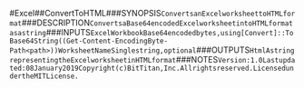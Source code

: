 #Excel##ConvertToHTML###SYNOPSIS```ConvertsanExcelworksheettoHTMLformat```###DESCRIPTION```ConvertsaBase64encodedExcelworksheetintoHTMLformatasastring```###INPUTS```ExcelWorkbookBase64encodedbytes,using[Convert]::ToBase64String((Get-Content-EncodingByte-Path<path>))WorksheetNameSinglestring,optional```###OUTPUTS```HtmlAstringrepresentingtheExcelworksheetinHTMLformat```###NOTES```Version:1.0Lastupdated:08January2019Copyright(c)BitTitan,Inc.Allrightsreserved.LicensedundertheMITLicense.```
